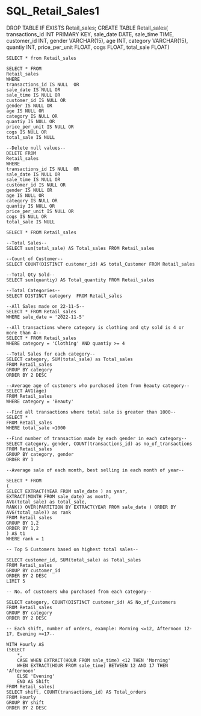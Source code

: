 # SQL_Retail_Sales1
  DROP TABLE IF EXISTS Retail_sales;
	CREATE TABLE Retail_sales(
	transactions_id INT PRIMARY KEY,
	sale_date DATE,
	sale_time TIME, 
	customer_id INT,
	gender VARCHAR(15),
	age INT,
	category VARCHAR(15),
	quantiy INT,
	price_per_unit FLOAT,
	cogs FLOAT,
	total_sale FLOAT)

	SELECT * from Retail_sales

	SELECT * FROM  
	Retail_sales
	WHERE 
	transactions_id IS NULL  OR
	sale_date IS NULL OR
	sale_time IS NULL OR
	customer_id IS NULL OR
	gender IS NULL OR
	age IS NULL OR
	category IS NULL OR
	quantiy IS NULL OR
	price_per_unit IS NULL OR
	cogs IS NULL OR
	total_sale IS NULL
	
	--Delete null values-- 
	DELETE FROM  
	Retail_sales
	WHERE 
	transactions_id IS NULL  OR
	sale_date IS NULL OR
	sale_time IS NULL OR
	customer_id IS NULL OR
	gender IS NULL OR
	age IS NULL OR
	category IS NULL OR
	quantiy IS NULL OR
	price_per_unit IS NULL OR
	cogs IS NULL OR
	total_sale IS NULL

	SELECT * FROM Retail_sales

	--Total Sales--
	SELECT sum(total_sale) AS Total_sales FROM Retail_sales

	--Count of Customer--
	SELECT COUNT(DISTINCT customer_id) AS total_Customer FROM Retail_sales

	--Total Qty Sold--
	SELECT sum(quantiy) AS Total_quantity FROM Retail_sales
	
	--Total Categories--
	SELECT DISTINCT category  FROM Retail_sales
	
	--All Sales made on 22-11-5--
	SELECT * FROM Retail_sales
	WHERE sale_date = '2022-11-5'

	--All transactions where category is clothing and qty sold is 4 or more than 4--
	SELECT * FROM Retail_sales
	WHERE category = 'Clothing' AND quantiy >= 4

	--Total Sales for each category--
	SELECT category, SUM(total_sale) as Total_sales
	FROM Retail_sales
	GROUP BY category
	ORDER BY 2 DESC

	--Average age of customers who purchased item from Beauty category--
	SELECT AVG(age)
	FROM Retail_sales
	WHERE category = 'Beauty'

	--Find all transactions where total sale is greater than 1000--
	SELECT * 
	FROM Retail_sales
	WHERE total_sale >1000

	--Find number of transaction made by each gender in each category--
	SELECT category, gender, COUNT(transactions_id) as no_of_transactions
	FROM Retail_sales
	GROUP BY category, gender
	ORDER BY 1

	--Average sale of each month, best selling in each month of year--
	
	SELECT * FROM
	(
	SELECT EXTRACT(YEAR FROM sale_date ) as year, 
	EXTRACT(MONTH FROM sale_date) as month, 
	AVG(total_sale) as total_sale,
	RANK() OVER(PARTITION BY EXTRACT(YEAR FROM sale_date ) ORDER BY AVG(total_sale)) as rank 
	FROM Retail_sales
	GROUP BY 1,2
	ORDER BY 1,2
	) AS t1
	WHERE rank = 1

	-- Top 5 Customers based on highest total sales--

	SELECT customer_id, SUM(total_sale) as Total_sales
	FROM Retail_sales
	GROUP BY customer_id
	ORDER BY 2 DESC
	LIMIT 5

	-- No. of customers who purchased from each category--
	
	SELECT category, COUNT(DISTINCT customer_id) AS No_of_Customers
	FROM Retail_sales
	GROUP BY category
	ORDER BY 2 DESC

	-- Each shift, number of orders, example: Morning <=12, Afternoon 12-17, Evening >=17--

	WITH Hourly AS 
	(SELECT  
		*,
		CASE WHEN EXTRACT(HOUR FROM sale_time) <12 THEN 'Morning'
		WHEN EXTRACT(HOUR FROM sale_time) BETWEEN 12 AND 17 THEN 'Afternoon'
		ELSE 'Evening'
		END AS Shift
	FROM Retail_sales)
	SELECT shift, COUNT(transactions_id) AS Total_orders
	FROM Hourly
	GROUP BY shift
	ORDER BY 2 DESC
	
